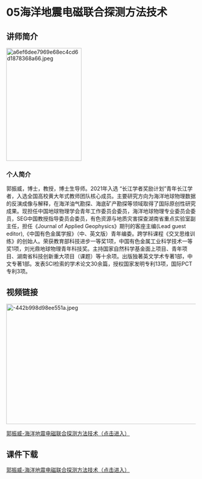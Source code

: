 #  05海洋地震电磁联合探测方法技术
## 讲师简介


<html>
<head> 
<meta charset="utf-8"> 
</head>
<body>
  

<p> <img src="https://s1.imagehub.cc/images/2023/08/25/a6ef6dee7969e68ec4cd6d1878368a66.jpeg" alt="a6ef6dee7969e68ec4cd6d1878368a66.jpeg" border="0"  width="200" height="300" />      </p>                  

</body>
</html> 

### 个人简介

郭振威，博士，教授，博士生导师。2021年入选 “长江学者奖励计划”青年长江学者，入选全国高校黄大年式教师团队核心成员。主要研究方向为海洋地球物理数据的反演成像与解释，在海洋油气勘探、海底矿产勘探等领域取得了国际原创性研究成果。现担任中国地球物理学会青年工作委员会委员，海洋地球物理专业委员会委员，SEG中国教授指导委员会委员，有色资源与地质灾害探查湖南省重点实验室副主任，担任《Journal of Applied Geophysics》期刊的客座主编(Lead guest editor),《中国有色金属学报》（中、英文版）青年编委。跨学科课程《交叉思维训练》的创始人。荣获教育部科技进步一等奖1项，中国有色金属工业科学技术一等奖1项，刘光鼎地球物理青年科技奖。主持国家自然科学基金面上项目、青年项目、湖南省科技创新重大项目（课题）等十余项。出版独著英文学术专著1部，中文专著1部。发表SCI检索的学术论文30余篇，授权国家发明专利13项，国际PCT专利3项。






## 视频链接

<img src="https://s1.imagehub.cc/images/2023/08/28/-442b998d98ee551a.jpeg" alt="-442b998d98ee551a.jpeg" border="0" width="550" height="320"/>

[郭振威-海洋地震电磁联合探测方法技术（点击进入）](https://www.bilibili.com/video/BV1yF411C7yx/?share_source=copy_web)

## 课件下载

[郭振威-海洋地震电磁联合探测方法技术（点击进入）](https://916aedf0-2a44-4742-b053-7e90f7fc828d.filesusr.com/ugd/478d0c_9981d93bf56f422ebcb1edaaf5c5466a.pdf)
